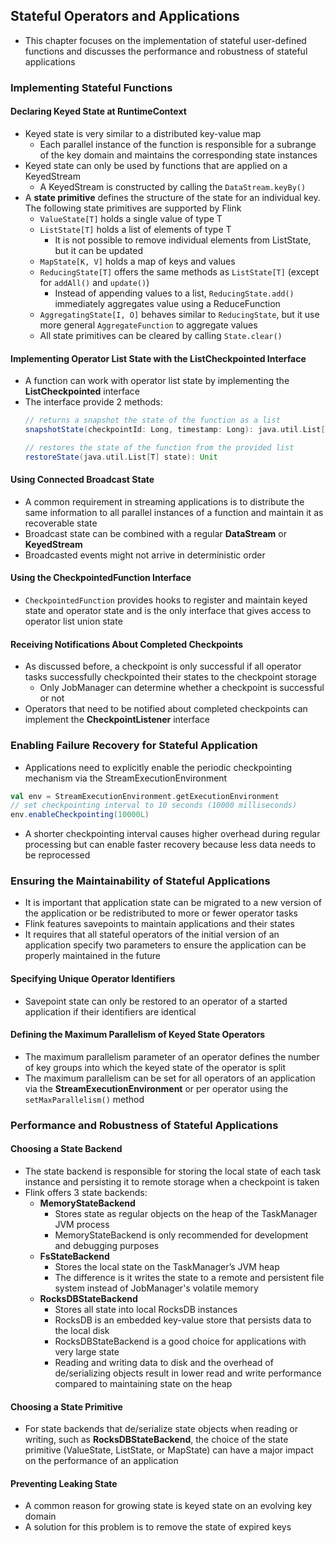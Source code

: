 ## Stateful Operators and Applications

- This chapter focuses on the implementation of stateful user-defined functions and discusses the performance and robustness of stateful applications

### Implementing Stateful Functions

#### Declaring Keyed State at RuntimeContext

- Keyed state is very similar to a distributed key-value map
  - Each parallel instance of the function is responsible for a subrange of the key domain and maintains the corresponding state instances
- Keyed state can only be used by functions that are applied on a KeyedStream
  - A KeyedStream is constructed by calling the `DataStream.keyBy()`
- A **state primitive** defines the structure of the state for an individual key. The following state primitives are supported by Flink
  - `ValueState[T]` holds a single value of type T
  - `ListState[T]` holds a list of elements of type T
    - It is not possible to remove individual elements from ListState, but it can be updated
  - `MapState[K, V]` holds a map of keys and values
  - `ReducingState[T]` offers the same methods as `ListState[T]` (except for `addAll()` and `update()`)
    - Instead of appending values to a list, `ReducingState.add()` immediately aggregates value using a ReduceFunction
  - `AggregatingState[I, O]` behaves similar to `ReducingState`, but it use more general `AggregateFunction` to aggregate values
  - All state primitives can be cleared by calling `State.clear()`

#### Implementing Operator List State with the ListCheckpointed Interface

- A function can work with operator list state by implementing the **ListCheckpointed** interface
- The interface provide 2 methods:
  ```scala
  // returns a snapshot the state of the function as a list
  snapshotState(checkpointId: Long, timestamp: Long): java.util.List[T]

  // restores the state of the function from the provided list
  restoreState(java.util.List[T] state): Unit
  ```

#### Using Connected Broadcast State

- A common requirement in streaming applications is to distribute the same information to all parallel instances of a function and maintain it as recoverable state
- Broadcast state can be combined with a regular **DataStream** or **KeyedStream**
- Broadcasted events might not arrive in deterministic order

#### Using the CheckpointedFunction Interface

- `CheckpointedFunction` provides hooks to register and maintain keyed state and operator state and is the only interface that gives access to operator list union state

#### Receiving Notifications About Completed Checkpoints

- As discussed before, a checkpoint is only successful if all operator tasks successfully checkpointed their states to the checkpoint storage
  - Only JobManager can determine whether a checkpoint is successful or not
- Operators that need to be notified about completed checkpoints can implement the **CheckpointListener** interface

### Enabling Failure Recovery for Stateful Application

- Applications need to explicitly enable the periodic checkpointing mechanism via the StreamExecutionEnvironment

```scala
val env = StreamExecutionEnvironment.getExecutionEnvironment
// set checkpointing interval to 10 seconds (10000 milliseconds)
env.enableCheckpointing(10000L)
```

- A shorter checkpointing interval causes higher overhead during regular processing but can enable faster recovery because less data needs to be reprocessed

### Ensuring the Maintainability of Stateful Applications

- It is important that application state can be migrated to a new version of the application or be redistributed to more or fewer operator tasks
- Flink features savepoints to maintain applications and their states
- It requires that all stateful operators of the initial version of an application specify two parameters to ensure the application can be properly maintained in the future

#### Specifying Unique Operator Identifiers

- Savepoint state can only be restored to an operator of a started application if their identifiers are identical

#### Defining the Maximum Parallelism of Keyed State Operators

- The maximum parallelism parameter of an operator defines the number of key groups into which the keyed state of the operator is split
- The maximum parallelism can be set for all operators of an application via the **StreamExecutionEnvironment** or per operator using the `setMaxParallelism()` method


### Performance and Robustness of Stateful Applications

#### Choosing a State Backend

- The state backend is responsible for storing the local state of each task instance and persisting it to remote storage when a checkpoint is taken
- Flink offers 3 state backends:
  - **MemoryStateBackend**
    - Stores state as regular objects on the heap of the TaskManager JVM process
    - MemoryStateBackend is only recommended for development and debugging purposes
  - **FsStateBackend**
    - Stores the local state on the TaskManager’s JVM heap
    - The difference is it writes the state to a remote and persistent file system instead of JobManager's volatile memory
  - **RocksDBStateBackend**
    - Stores all state into local RocksDB instances
    - RocksDB is an embedded key-value store that persists data to the local disk
    - RocksDBStateBackend is a good choice for applications with very large state
    - Reading and writing data to disk and the overhead of de/serializing objects result in lower read and write performance compared to maintaining state on the heap

#### Choosing a State Primitive

- For state backends that de/serialize state objects when reading or writing, such as **RocksDBStateBackend**, the choice of the state primitive (ValueState, ListState, or MapState) can have a major impact on the performance of an application


#### Preventing Leaking State

- A common reason for growing state is keyed state on an evolving key domain
- A solution for this problem is to remove the state of expired keys